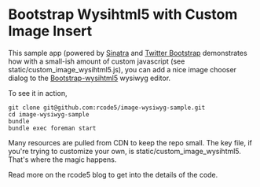 Bootstrap Wysihtml5 with Custom Image Insert
====

This sample app (powered by [Sinatra](http://www.sinatrarb.com/) and [Twitter Bootstrap](http://twitter.github.com/bootstrap/) demonstrates how with a small-ish amount of custom javascript (see static/custom_image_wysihtml5.js), you can add a nice image chooser dialog to the [Bootstrap-wysihtml5](https://github.com/jhollingworth/bootstrap-wysihtml5) wysiwyg editor.

To see it in action, 

    git clone git@github.com:rcode5/image-wysiwyg-sample.git
    cd image-wysiwyg-sample
    bundle
    bundle exec foreman start

Many resources are pulled from CDN to keep the repo small.
The key file, if you're trying to customize your own, is static/custom_image_wysihtml5.  That's where the magic happens.

Read more on the rcode5 blog to get into the details of the code.

